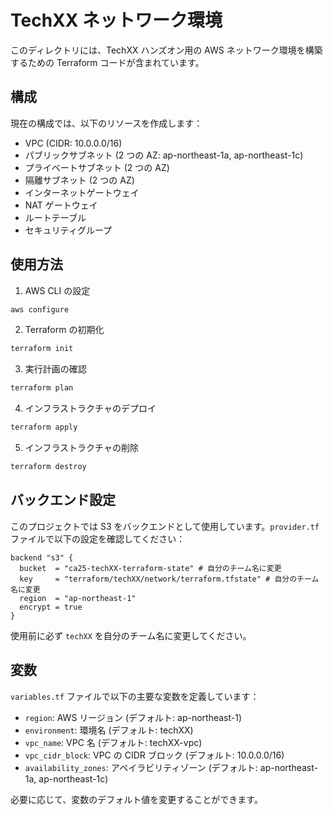 # TechXX ネットワーク環境

このディレクトリには、TechXX ハンズオン用の AWS ネットワーク環境を構築するための Terraform コードが含まれています。

## 構成

現在の構成では、以下のリソースを作成します：

- VPC (CIDR: 10.0.0.0/16)
- パブリックサブネット (2 つの AZ: ap-northeast-1a, ap-northeast-1c)
- プライベートサブネット (2 つの AZ)
- 隔離サブネット (2 つの AZ)
- インターネットゲートウェイ
- NAT ゲートウェイ
- ルートテーブル
- セキュリティグループ

## 使用方法

1. AWS CLI の設定

```bash
aws configure
```

2. Terraform の初期化

```bash
terraform init
```

3. 実行計画の確認

```bash
terraform plan
```

4. インフラストラクチャのデプロイ

```bash
terraform apply
```

5. インフラストラクチャの削除

```bash
terraform destroy
```

## バックエンド設定

このプロジェクトでは S3 をバックエンドとして使用しています。`provider.tf` ファイルで以下の設定を確認してください：

```hcl
backend "s3" {
  bucket  = "ca25-techXX-terraform-state" # 自分のチーム名に変更
  key     = "terraform/techXX/network/terraform.tfstate" # 自分のチーム名に変更
  region  = "ap-northeast-1"
  encrypt = true
}
```

使用前に必ず `techXX` を自分のチーム名に変更してください。

## 変数

`variables.tf` ファイルで以下の主要な変数を定義しています：

- `region`: AWS リージョン (デフォルト: ap-northeast-1)
- `environment`: 環境名 (デフォルト: techXX) <!-- 自分のチーム名に変更 -->
- `vpc_name`: VPC 名 (デフォルト: techXX-vpc) <!-- 自分のチーム名に変更 -->
- `vpc_cidr_block`: VPC の CIDR ブロック (デフォルト: 10.0.0.0/16)
- `availability_zones`: アベイラビリティゾーン (デフォルト: ap-northeast-1a, ap-northeast-1c)

必要に応じて、変数のデフォルト値を変更することができます。
